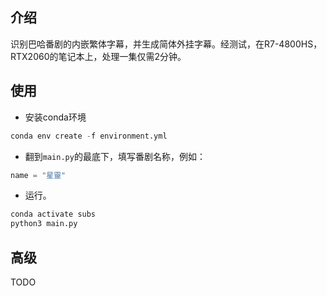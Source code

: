 ## 介绍
识别巴哈番剧的内嵌繁体字幕，并生成简体外挂字幕。经测试，在R7-4800HS，RTX2060的笔记本上，处理一集仅需2分钟。

## 使用
- 安装conda环境
```py
conda env create -f environment.yml
```

- 翻到`main.py`的最底下，填写番剧名称，例如：
```py
name = "星靈"
```

- 运行。
```bash
conda activate subs
python3 main.py
```

## 高级
TODO